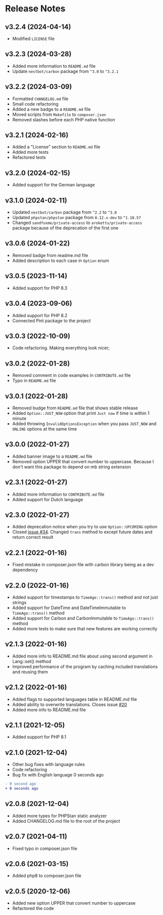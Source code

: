 # Release Notes

## v3.2.4 (2024-04-14)

- Modified `LICENSE` file

## v3.2.3 (2024-03-28)

- Added more information to `README.md` file
- Update `nestbot/carbon` package from `^3.0` to `^3.2.1`

## v3.2.2 (2024-03-09)

- Formatted `CHANGELOG.md` file
- Small code refactoring
- Added a new badge to a `README.md` file
- Moved scripts from `Makefile` to `composer.json`
- Removed slashes before each PHP native function

## v3.2.1 (2024-02-16)

- Added a "License" section to `README.md` file
- Added more tests
- Refactored tests

## v3.2.0 (2024-02-15)

- Added support for the German language

## v3.1.0 (2024-02-11)

- Updated `nestbot/carbon` package from `^2.2` to `^3.0`
- Updated `phpstan/phpstan` package from `0.12.x-dev` to `^1.10.57`
- Changed `sandfoxme/private-access` to `arokettu/private-access` package because of the deprecation of the first one

## v3.0.6 (2024-01-22)

- Removed badge from readme.md file
- Added description to each case in `Option` enum

## v3.0.5 (2023-11-14)

- Added support for PHP 8.3

## v3.0.4 (2023-09-06)

- Added support for PHP 8.2
- Connected Pint package to the project

## v3.0.3 (2022-10-09)

- Code refactoring. Making everything look nicer;

## v3.0.2 (2022-01-28)

- Removed comment in code examples in `CONTRIBUTE.md` file
- Typo in `README.md` file

## v3.0.1 (2022-01-28)

- Removed budge from `README.md` file that shows stable release
- Added `Option::JUST_NOW` option that print `Just now` if time is within 1 minute
- Added throwing `InvalidOptionsException` when you pass `JUST_NOW` and `ONLINE` options at the same time

## v3.0.0 (2022-01-27)

- Added banner image to a `README.md` file
- Removed option UPPER that convert number to uppercase. Because I don't want this package to depend on mb string extension

## v2.3.1 (2022-01-27)

- Added more information to `CONTRIBUTE.md` file
- Added support for Dutch language

## v2.3.0 (2022-01-27)

- Added deprecation notice when you try to use `Option::UPCOMING` option
- Closed [issue #34](vhttps://github.com/SerhiiCho/ago/issues/34). Changed `trans` method to except future dates and return correct result

## v2.2.1 (2022-01-16)

- Fixed mistake in composer.json file with carbon library being as a dev dependency

## v2.2.0 (2022-01-16)

- Added support for timestamps to `TimeAgo::trans()` method and not just strings
- Added support for DateTime and DateTimeImmutable to `TimeAgo::trans()` method
- Added support for Carbon and CarbonImmutable to `TimeAgo::trans()` method
- Added more tests to make sure that new features are working correctly

## v2.1.3 (2022-01-16)

- Added more info to README.md file about using second argument in Lang::set() method
- Improved performance of the program by caching included translations and reusing them

## v2.1.2 (2022-01-16)

- Added flags to supported languages table in README.md file
- Added ability to overwrite translations. Closes issue [#20](https://github.com/SerhiiCho/ago/issues/20)
- Added more info to README.md file

## v2.1.1 (2021-12-05)

- Added support for PHP 8.1

## v2.1.0 (2021-12-04)

- Other bug fixes with language rules
- Code refactoring
- Bug fix with English language 0 seconds ago

```diff
- 0 second ago
+ 0 seconds ago
```

## v2.0.8 (2021-12-04)

- Added more types for PHPStan static analyzer
- Added CHANGELOG.md file to the root of the project

## v2.0.7 (2021-04-11)

- Fixed typo in composer.json file

## v2.0.6 (2021-03-15)

- Added php8 to composer.json file

## v2.0.5 (2020-12-06)

- Added new option UPPER that convert number to uppercase
- Refactored the code
